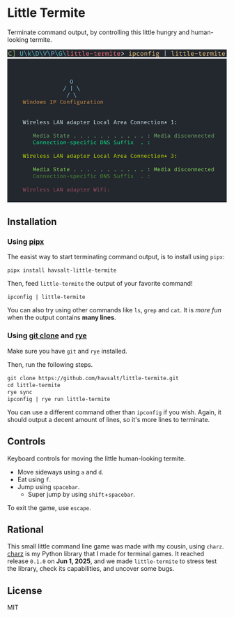 # Little Termite

Terminate command output, by controlling this little hungry and human-looking termite.

![One of the commands to run the game](./images/command.png)
![Image of how the game looks](./images/in_game.png)

## Installation

### Using [pipx](https://github.com/pypa/pipx)

The easist way to start terminating command output, is to install using `pipx`:

```console
pipx install havsalt-little-termite
```

Then, feed `little-termite` the output of your favorite command!

```console
ipconfig | little-termite
```

You can also try using other commands like `ls`, `grep` and `cat`.
It is *more fun* when the output contains **many lines**.

### Using [git clone](https://git-scm.com/downloads) and [rye](https://rye.astral.sh/guide/installation)

Make sure you have `git` and `rye` installed.

Then, run the following steps.

```console
git clone https://github.com/havsalt/little-termite.git
cd little-termite
rye sync
ipconfig | rye run little-termite
```

You can use a different command other than `ipconfig` if you wish. Again, it should output a decent amount of lines, so it's more lines to terminate.

## Controls

Keyboard controls for moving the little human-looking termite.

- Move sideways using `a` and `d`.
- Eat using `f`.
- Jump using `spacebar`.
  - Super jump by using `shift`+`spacebar`.

To exit the game, use `escape`.

## Rational

This small little command line game was made with my cousin, using `charz`. [charz](https://pypi.org/project/charz) is my Python library that I made for terminal games. It reached release `0.1.0` on **Jun 1, 2025**, and we made `little-termite` to stress test the library, check its capabilities, and uncover some bugs.

## License

MIT
